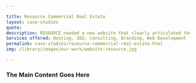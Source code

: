 ```yaml
---

title: Resource Commercial Real Estate
layout: case-studies
quote: 
description: RESOURCE needed a new website that clearly articulated their brand, reached their users and converted leads. Skymouse built them a custom Wordpress them, helped them write their web copy and oversaw design and layout for the new site. Traffic has since then increased by 30%. 
Services offered: Hosting, SEO, Consulting, Branding, Web Development
permalink: case-studies/resource-commercial-real-estate.html
img: /library/images/our-work/website-resource.jpg

---
```


### The Main Content Goes Here
